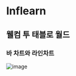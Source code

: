 # Inflearn 
## 웰컴 투 태블로 월드
### 바 차트와 라인차트


![image](https://user-images.githubusercontent.com/52664532/163204151-929814c6-6756-4290-968e-f4ced3c0ed45.png)



